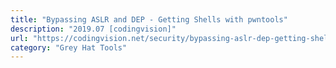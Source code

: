 ```yaml
---
title: "Bypassing ASLR and DEP - Getting Shells with pwntools"
description: "2019.07 [codingvision]"
url: "https://codingvision.net/security/bypassing-aslr-dep-getting-shells-with-pwntools"
category: "Grey Hat Tools"
---
```

